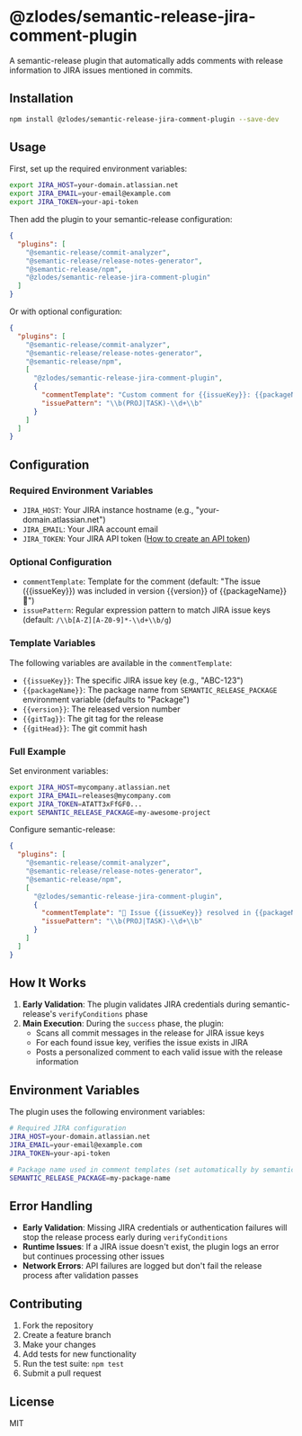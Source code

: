 # @zlodes/semantic-release-jira-comment-plugin

A semantic-release plugin that automatically adds comments with release information to JIRA issues mentioned in commits.

## Installation

```bash
npm install @zlodes/semantic-release-jira-comment-plugin --save-dev
```

## Usage

First, set up the required environment variables:

```bash
export JIRA_HOST=your-domain.atlassian.net
export JIRA_EMAIL=your-email@example.com
export JIRA_TOKEN=your-api-token
```
 
Then add the plugin to your semantic-release configuration:

```json
{
  "plugins": [
    "@semantic-release/commit-analyzer",
    "@semantic-release/release-notes-generator",
    "@semantic-release/npm",
    "@zlodes/semantic-release-jira-comment-plugin"
  ]
}
```

Or with optional configuration:

```json
{
  "plugins": [
    "@semantic-release/commit-analyzer",
    "@semantic-release/release-notes-generator",
    "@semantic-release/npm",
    [
      "@zlodes/semantic-release-jira-comment-plugin",
      {
        "commentTemplate": "Custom comment for {{issueKey}}: {{packageName}} v{{version}} released!",
        "issuePattern": "\\b(PROJ|TASK)-\\d+\\b"
      }
    ]
  ]
}
```

## Configuration

### Required Environment Variables

- `JIRA_HOST`: Your JIRA instance hostname (e.g., "your-domain.atlassian.net")
- `JIRA_EMAIL`: Your JIRA account email
- `JIRA_TOKEN`: Your JIRA API token ([How to create an API token](https://support.atlassian.com/atlassian-account/docs/manage-api-tokens-for-your-atlassian-account/))

### Optional Configuration

- `commentTemplate`: Template for the comment (default: "The issue ({{issueKey}}) was included in version {{version}} of {{packageName}} 🎉")
- `issuePattern`: Regular expression pattern to match JIRA issue keys (default: `/\\b[A-Z][A-Z0-9]*-\\d+\\b/g`)

### Template Variables

The following variables are available in the `commentTemplate`:

- `{{issueKey}}`: The specific JIRA issue key (e.g., "ABC-123")
- `{{packageName}}`: The package name from `SEMANTIC_RELEASE_PACKAGE` environment variable (defaults to "Package")
- `{{version}}`: The released version number
- `{{gitTag}}`: The git tag for the release
- `{{gitHead}}`: The git commit hash

### Full Example

Set environment variables:
```bash
export JIRA_HOST=mycompany.atlassian.net
export JIRA_EMAIL=releases@mycompany.com
export JIRA_TOKEN=ATATT3xFfGF0...
export SEMANTIC_RELEASE_PACKAGE=my-awesome-project
```

Configure semantic-release:
```json
{
  "plugins": [
    "@semantic-release/commit-analyzer",
    "@semantic-release/release-notes-generator", 
    "@semantic-release/npm",
    [
      "@zlodes/semantic-release-jira-comment-plugin",
      {
        "commentTemplate": "🚀 Issue {{issueKey}} resolved in {{packageName}} version {{version}} ({{gitTag}})!\\n\\nCommit: {{gitHead}}",
        "issuePattern": "\\b(PROJ|TASK)-\\d+\\b"
      }
    ]
  ]
}
```

## How It Works

1. **Early Validation**: The plugin validates JIRA credentials during semantic-release's `verifyConditions` phase
2. **Main Execution**: During the `success` phase, the plugin:
   - Scans all commit messages in the release for JIRA issue keys
   - For each found issue key, verifies the issue exists in JIRA
   - Posts a personalized comment to each valid issue with the release information

## Environment Variables

The plugin uses the following environment variables:

```bash
# Required JIRA configuration
JIRA_HOST=your-domain.atlassian.net
JIRA_EMAIL=your-email@example.com
JIRA_TOKEN=your-api-token

# Package name used in comment templates (set automatically by semantic-release)
SEMANTIC_RELEASE_PACKAGE=my-package-name
```

## Error Handling

- **Early Validation**: Missing JIRA credentials or authentication failures will stop the release process early during `verifyConditions`
- **Runtime Issues**: If a JIRA issue doesn't exist, the plugin logs an error but continues processing other issues
- **Network Errors**: API failures are logged but don't fail the release process after validation passes

## Contributing

1. Fork the repository
2. Create a feature branch
3. Make your changes
4. Add tests for new functionality
5. Run the test suite: `npm test`
6. Submit a pull request

## License

MIT
